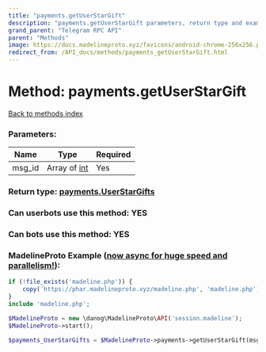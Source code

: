 ```yaml
---
title: "payments.getUserStarGift"
description: "payments.getUserStarGift parameters, return type and example"
grand_parent: "Telegram RPC API"
parent: "Methods"
image: https://docs.madelineproto.xyz/favicons/android-chrome-256x256.png
redirect_from: /API_docs/methods/payments_getUserStarGift.html
---
```

# Method: payments.getUserStarGift
[Back to methods index](index.html)



### Parameters:

| Name     |    Type       | Required |
|----------|---------------|----------|
|msg\_id|Array of [int](/API_docs/types/int.html) | Yes|


### Return type: [payments.UserStarGifts](/API_docs/types/payments.UserStarGifts.html)

### Can userbots use this method: **YES**

### Can bots use this method: **YES**


### MadelineProto Example ([now async for huge speed and parallelism!](https://docs.madelineproto.xyz/docs/ASYNC.html)):


```php
if (!file_exists('madeline.php')) {
    copy('https://phar.madelineproto.xyz/madeline.php', 'madeline.php');
}
include 'madeline.php';

$MadelineProto = new \danog\MadelineProto\API('session.madeline');
$MadelineProto->start();

$payments_UserStarGifts = $MadelineProto->payments->getUserStarGift(msg_id: [$int, $int], );
```

